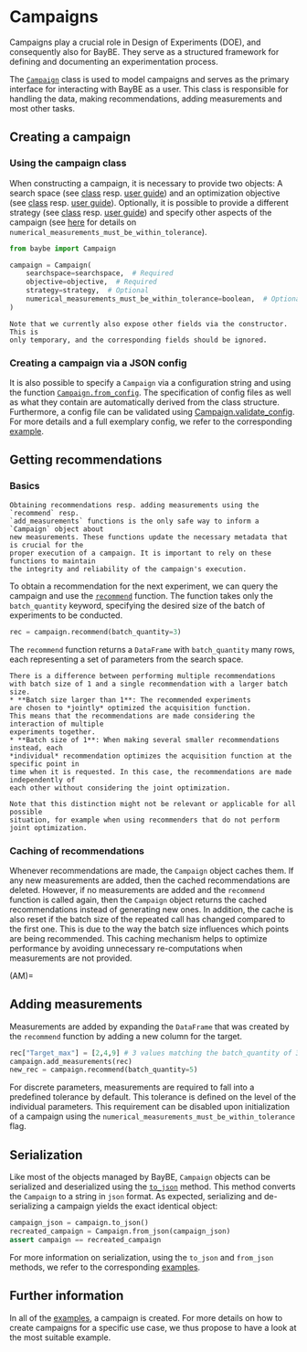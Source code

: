 # Campaigns

Campaigns play a crucial role in Design of Experiments (DOE), and consequently also for BayBE.
They serve as a structured framework for defining and documenting an experimentation
process.

The [`Campaign`](baybe.campaign.Campaign) class is used to model campaigns and 
serves as the primary interface for interacting with BayBE as a user. This class is
responsible for handling the data, making recommendations, adding measurements and
most other tasks.

## Creating a campaign

### Using the campaign class

When constructing a campaign, it is necessary to provide two objects:
A search space (see [class](baybe.searchspace.core.SearchSpace) resp. [user guide](./searchspace))
and an optimization objective (see [class](baybe.objective.Objective) resp. [user guide](./objective)).
Optionally, it is possible to provide a different strategy
(see [class](baybe.strategies.base.Strategy) resp. [user guide](./strategy)) and specify
other aspects of the campaign (see [here](#AM) for details on
`numerical_measurements_must_be_within_tolerance`).


~~~python
from baybe import Campaign

campaign = Campaign(
    searchspace=searchspace,  # Required
    objective=objective,  # Required
    strategy=strategy,  # Optional
    numerical_measurements_must_be_within_tolerance=boolean,  # Optional
)
~~~

```{attention}
Note that we currently also expose other fields via the constructor. This is
only temporary, and the corresponding fields should be ignored.
```

### Creating a campaign via a JSON config

It is also possible to specify a `Campaign` via a configuration string and using the
function [`Campaign.from_config`](baybe.campaign.Campaign.from_config).
The specification of config files as well as what they contain are automatically
derived from the class structure.
Furthermore, a config file can be validated using 
[Campaign.validate_config](baybe.campaign.Campaign.validate_config).
For more details and a full exemplary config, we refer to the corresponding
[example](./../../examples/Serialization/create_from_config).

## Getting recommendations

### Basics

```{attention}
Obtaining recommendations resp. adding measurements using the `recommend` resp.
`add_measurements` functions is the only safe way to inform a `Campaign` object about
new measurements. These functions update the necessary metadata that is crucial for the
proper execution of a campaign. It is important to rely on these functions to maintain
the integrity and reliability of the campaign's execution.
```

To obtain a recommendation for the next experiment, we can query the campaign and use
the [`recommend`](baybe.campaign.Campaign.recommend) function. The function takes only
the `batch_quantity` keyword, specifying the desired size of
the batch of experiments to be conducted.

~~~python
rec = campaign.recommend(batch_quantity=3)
~~~

The `recommend` function returns a `DataFrame` with `batch_quantity` many rows, each 
representing a set of parameters from the search space.

```{important}
There is a difference between performing multiple recommendations
with batch size of 1 and a single recommendation with a larger batch size.
* **Batch size larger than 1**: The recommended experiments
are chosen to *jointly* optimized the acquisition function.
This means that the recommendations are made considering the interaction of multiple
experiments together.
* **Batch size of 1**: When making several smaller recommendations instead, each
*individual* recommendation optimizes the acquisition function at the specific point in 
time when it is requested. In this case, the recommendations are made independently of
each other without considering the joint optimization.

Note that this distinction might not be relevant or applicable for all possible
situation, for example when using recommenders that do not perform joint optimization.
```

### Caching of recommendations

Whenever recommendations are made, the `Campaign` object caches them. If any new 
measurements are added, then the cached recommendations are deleted. However,
if no measurements are added and the `recommend` function is called again, then the
`Campaign` object returns the cached recommendations instead of generating new
ones. In addition, the cache is also reset if the batch size of the repeated call has
changed compared to the first one. This is due to the way the batch size influences
which points are being recommended.
This caching mechanism helps to optimize performance by avoiding unnecessary
re-computations when measurements are not provided.

(AM)=
## Adding measurements

Measurements are added by expanding the  `DataFrame` that was created by the `recommend`
function by adding a new column for the target. 

~~~python
rec["Target_max"] = [2,4,9] # 3 values matching the batch_quantity of 3
campaign.add_measurements(rec)
new_rec = campaign.recommend(batch_quantity=5)
~~~

For discrete parameters, measurements are required to fall into a
predefined tolerance by default.
This tolerance is defined on the level of the individual parameters.
This requirement can be disabled upon initialization of a campaign using the
`numerical_measurements_must_be_within_tolerance` flag.

## Serialization

Like most of the objects managed by BayBE, `Campaign` objects can be serialized and
deserialized using the [`to_json`](baybe.utils.serialization.SerialMixin.to_json)
method. This method converts the `Campaign` to a string in `json` format. As expected,
serializing and de-serializing a campaign yields the exact identical object:
~~~python
campaign_json = campaign.to_json()
recreated_campaign = Campaign.from_json(campaign_json)
assert campaign == recreated_campaign
~~~
For more information on serialization, using the `to_json` and `from_json` methods, we
refer to the corresponding [examples](./../../examples/Serialization/Serialization).

## Further information

In all of the [examples](./../../examples/examples), a campaign is created. For more
details on how to create campaigns for a specific use case, we thus propose to have
a look at the most suitable example.